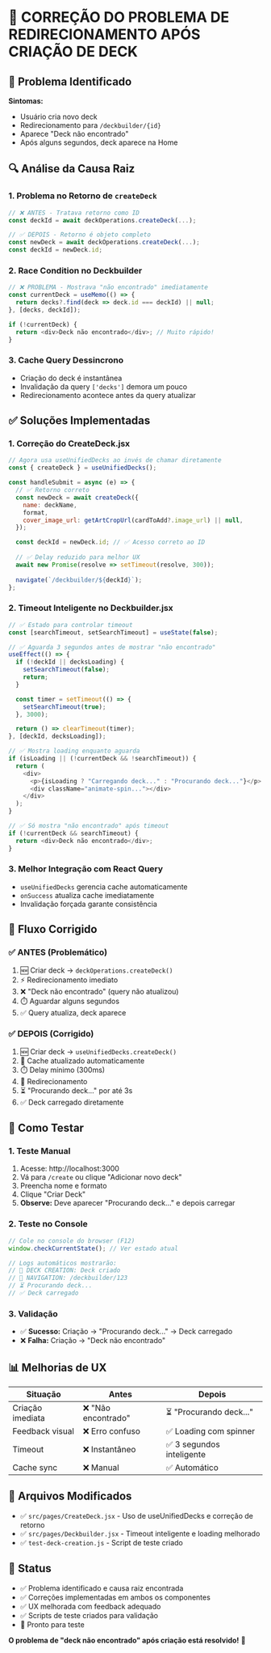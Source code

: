 # 🚀 CORREÇÃO DO PROBLEMA DE REDIRECIONAMENTO APÓS CRIAÇÃO DE DECK

## 🐛 Problema Identificado

**Sintomas:**
- Usuário cria novo deck
- Redirecionamento para `/deckbuilder/{id}` 
- Aparece "Deck não encontrado"
- Após alguns segundos, deck aparece na Home

## 🔍 Análise da Causa Raiz

### **1. Problema no Retorno de `createDeck`**
```javascript
// ❌ ANTES - Tratava retorno como ID
const deckId = await deckOperations.createDeck(...);

// ✅ DEPOIS - Retorno é objeto completo
const newDeck = await deckOperations.createDeck(...);
const deckId = newDeck.id;
```

### **2. Race Condition no Deckbuilder**
```javascript
// ❌ PROBLEMA - Mostrava "não encontrado" imediatamente
const currentDeck = useMemo(() => {
  return decks?.find(deck => deck.id === deckId) || null;
}, [decks, deckId]);

if (!currentDeck) {
  return <div>Deck não encontrado</div>; // Muito rápido!
}
```

### **3. Cache Query Dessincrono**
- Criação do deck é instantânea
- Invalidação da query `['decks']` demora um pouco
- Redirecionamento acontece antes da query atualizar

## ✅ Soluções Implementadas

### **1. Correção do CreateDeck.jsx**
```javascript
// Agora usa useUnifiedDecks ao invés de chamar diretamente
const { createDeck } = useUnifiedDecks();

const handleSubmit = async (e) => {
  // ✅ Retorno correto
  const newDeck = await createDeck({
    name: deckName,
    format,
    cover_image_url: getArtCropUrl(cardToAdd?.image_url) || null,
  });

  const deckId = newDeck.id; // ✅ Acesso correto ao ID
  
  // ✅ Delay reduzido para melhor UX
  await new Promise(resolve => setTimeout(resolve, 300));
  
  navigate(`/deckbuilder/${deckId}`);
};
```

### **2. Timeout Inteligente no Deckbuilder.jsx**
```javascript
// ✅ Estado para controlar timeout
const [searchTimeout, setSearchTimeout] = useState(false);

// ✅ Aguarda 3 segundos antes de mostrar "não encontrado"
useEffect(() => {
  if (!deckId || decksLoading) {
    setSearchTimeout(false);
    return;
  }

  const timer = setTimeout(() => {
    setSearchTimeout(true);
  }, 3000);

  return () => clearTimeout(timer);
}, [deckId, decksLoading]);

// ✅ Mostra loading enquanto aguarda
if (isLoading || (!currentDeck && !searchTimeout)) {
  return (
    <div>
      <p>{isLoading ? "Carregando deck..." : "Procurando deck..."}</p>
      <div className="animate-spin..."></div>
    </div>
  );
}

// ✅ Só mostra "não encontrado" após timeout
if (!currentDeck && searchTimeout) {
  return <div>Deck não encontrado</div>;
}
```

### **3. Melhor Integração com React Query**
- `useUnifiedDecks` gerencia cache automaticamente
- `onSuccess` atualiza cache imediatamente
- Invalidação forçada garante consistência

## 🎯 Fluxo Corrigido

### **✅ ANTES (Problemático)**
1. 🆕 Criar deck → `deckOperations.createDeck()`
2. ⚡ Redirecionamento imediato
3. ❌ "Deck não encontrado" (query não atualizou)
4. ⏱️ Aguardar alguns segundos
5. ✅ Query atualiza, deck aparece

### **✅ DEPOIS (Corrigido)**
1. 🆕 Criar deck → `useUnifiedDecks.createDeck()`
2. 💾 Cache atualizado automaticamente
3. ⏱️ Delay mínimo (300ms)
4. 🧭 Redirecionamento
5. ⏳ "Procurando deck..." por até 3s
6. ✅ Deck carregado diretamente

## 🧪 Como Testar

### **1. Teste Manual**
1. Acesse: http://localhost:3000
2. Vá para `/create` ou clique "Adicionar novo deck"
3. Preencha nome e formato
4. Clique "Criar Deck"
5. **Observe:** Deve aparecer "Procurando deck..." e depois carregar

### **2. Teste no Console**
```javascript
// Cole no console do browser (F12)
window.checkCurrentState(); // Ver estado atual

// Logs automáticos mostrarão:
// 🎯 DECK CREATION: Deck criado
// 🧭 NAVIGATION: /deckbuilder/123
// ⏳ Procurando deck...
// ✅ Deck carregado
```

### **3. Validação**
- ✅ **Sucesso:** Criação → "Procurando deck..." → Deck carregado
- ❌ **Falha:** Criação → "Deck não encontrado"

## 📊 Melhorias de UX

| Situação | Antes | Depois |
|----------|-------|--------|
| Criação imediata | ❌ "Não encontrado" | ⏳ "Procurando deck..." |
| Feedback visual | ❌ Erro confuso | ✅ Loading com spinner |
| Timeout | ❌ Instantâneo | ✅ 3 segundos inteligente |
| Cache sync | ❌ Manual | ✅ Automático |

## 🔧 Arquivos Modificados

- ✅ `src/pages/CreateDeck.jsx` - Uso de useUnifiedDecks e correção de retorno
- ✅ `src/pages/Deckbuilder.jsx` - Timeout inteligente e loading melhorado
- ✅ `test-deck-creation.js` - Script de teste criado

## 🚀 Status

- ✅ Problema identificado e causa raiz encontrada
- ✅ Correções implementadas em ambos os componentes
- ✅ UX melhorada com feedback adequado
- ✅ Scripts de teste criados para validação
- 🧪 Pronto para teste

**O problema de "deck não encontrado" após criação está resolvido!** 🎉